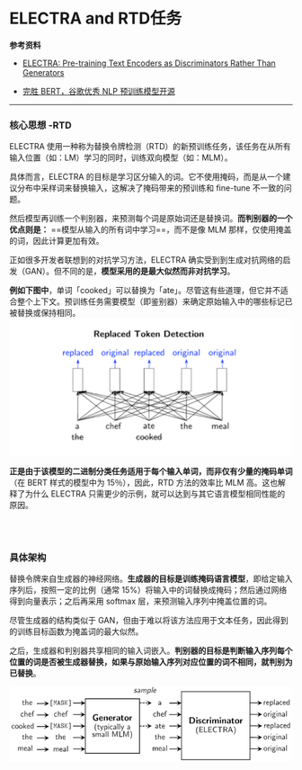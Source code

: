 # ELECTRA and RTD任务

**参考资料**

- [ELECTRA: Pre-training Text Encoders as Discriminators Rather Than Generators](https://arxiv.org/abs/2003.10555)

- [完胜 BERT，谷歌优秀 NLP 预训练模型开源](https://www.51cto.com/article/612645.html)

---


### 核心思想 -RTD

ELECTRA 使用一种称为替换令牌检测（RTD）的新预训练任务，该任务在从所有输入位置（如：LM）学习的同时，训练双向模型（如：MLM）。

具体而言，ELECTRA 的目标是学习区分输入的词。它不使用掩码，而是从一个建议分布中采样词来替换输入，这解决了掩码带来的预训练和 fine-tune 不一致的问题。

然后模型再训练一个判别器，来预测每个词是原始词还是替换词。**而判别器的一个优点则是：** ==模型从输入的所有词中学习==，而不是像 MLM 那样，仅使用掩盖的词，因此计算更加有效。

正如很多开发者联想到的对抗学习方法，ELECTRA 确实受到到生成对抗网络的启发（GAN）。但不同的是，**模型采用的是最大似然而非对抗学习**。

**例如下图中**，单词「cooked」可以替换为「ate」。尽管这有些道理，但它并不适合整个上下文。预训练任务需要模型（即鉴别器）来确定原始输入中的哪些标记已被替换或保持相同。
![alt text](image.png)

**正是由于该模型的二进制分类任务适用于每个输入单词，而非仅有少量的掩码单词**（在 BERT 样式的模型中为 15％），因此，RTD 方法的效率比 MLM 高。这也解释了为什么 ELECTRA 只需更少的示例，就可以达到与其它语言模型相同性能的原因。

<br>
<br>

### 具体架构
替换令牌来自生成器的神经网络。**生成器的目标是训练掩码语言模型**，即给定输入序列后，按照一定的比例（通常 15%）将输入中的词替换成掩码；然后通过网络得到向量表示；之后再采用 softmax 层，来预测输入序列中掩盖位置的词。

尽管生成器的结构类似于 GAN，但由于难以将该方法应用于文本任务，因此得到的训练目标函数为掩盖词的最大似然。

之后，生成器和判别器共享相同的输入词嵌入。**判别器的目标是判断输入序列每个位置的词是否被生成器替换，如果与原始输入序列对应位置的词不相同，就判别为已替换**。

![alt text](image-1.png)
